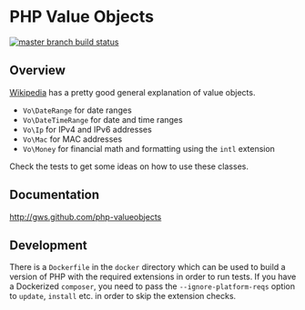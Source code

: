 # PHP Value Objects

[![master branch build status](https://api.travis-ci.org/gws/php-valueobjects.png?branch=master)](http://travis-ci.org/gws/php-valueobjects)

## Overview

[Wikipedia](https://en.wikipedia.org/wiki/Value_object) has a pretty good
general explanation of value objects.

- `Vo\DateRange` for date ranges
- `Vo\DateTimeRange` for date and time ranges
- `Vo\Ip` for IPv4 and IPv6 addresses
- `Vo\Mac` for MAC addresses
- `Vo\Money` for financial math and formatting using the `intl` extension

Check the tests to get some ideas on how to use these classes.

## Documentation

http://gws.github.com/php-valueobjects

## Development

There is a `Dockerfile` in the `docker` directory which can be used to build a
version of PHP with the required extensions in order to run tests. If you have a
Dockerized `composer`, you need to pass the `--ignore-platform-reqs` option to
`update`, `install` etc. in order to skip the extension checks.
